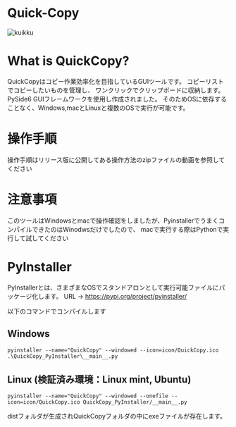 # Quick-Copy
![kuikku](https://user-images.githubusercontent.com/79365546/202890626-bc91a04f-3c09-498c-934b-9be699e76287.png)

# What is QuickCopy?
QuickCopyはコピー作業効率化を目指しているGUIツールです。
コピーリストでコピーしたいものを管理し、
ワンクリックでクリップボードに収納します。
PySide6 GUIフレームワークを使用し作成されました。
そのためOSに依存することなく、Windows,macとLinuxと複数のOSで実行が可能です。

# 操作手順
操作手順はリリース版に公開してある操作方法のzipファイルの動画を参照してください

# 注意事項
このツールはWindowsとmacで操作確認をしましたが、PyinstallerでうまくコンパイルできたのはWinodwsだけでしたので、
macで実行する際はPythonで実行して試してください


# PyInstaller
PyInstallerとは、さまざまなOSでスタンドアロンとして実行可能ファイルにパッケージ化します。
URL -> https://pypi.org/project/pyinstaller/

以下のコマンドでコンパイルします

## Windows
```shell
pyinstaller --name="QuickCopy" --windowed --icon=icon/QuickCopy.ico .\QuickCopy_PyInstaller\__main__.py
```
## Linux (検証済み環境：Linux mint, Ubuntu)
```shell
pyinstaller --name="QuickCopy" --windowed --onefile --icon=icon/QuickCopy.ico QuickCopy_PyInstaller/__main__.py
```

distフォルダが生成されQuickCopyフォルダの中にexeファイルが存在します。

